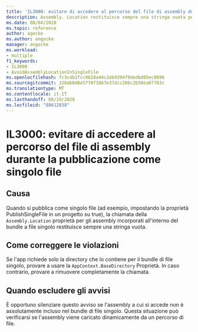 ```yaml
---
title: 'IL3000: evitare di accedere al percorso del file di assembly durante la pubblicazione come singolo file'
description: Assembly. Location restituisce sempre una stringa vuota per gli assembly incorporati in un bundle di file singolo
ms.date: 08/04/2020
ms.topic: reference
author: agocke
ms.author: angocke
manager: angocke
ms.workload:
- multiple
f1_keywords:
- IL3000
- AvoidAssemblyLocationInSingleFile
ms.openlocfilehash: fc3c4b1fcc8628a44c2eb9394f9dedbd85ec8896
ms.sourcegitcommit: 328ab0d8e5770f1067e37dcc266c2b50ea07783c
ms.translationtype: MT
ms.contentlocale: it-IT
ms.lasthandoff: 08/19/2020
ms.locfileid: "88612838"
---
```

# <a name="il3000-avoid-accessing-assembly-file-path-when-publishing-as-a-single-file"></a>IL3000: evitare di accedere al percorso del file di assembly durante la pubblicazione come singolo file

## <a name="cause"></a>Causa

Quando si pubblica come singolo file (ad esempio, impostando la proprietà PublishSingleFile in un progetto su true), la chiamata della `Assembly.Location` proprietà per gli assembly incorporati all'interno del bundle a file singolo restituisce sempre una stringa vuota.

## <a name="how-to-fix-violations"></a>Come correggere le violazioni

Se l'app richiede solo la directory che lo contiene per il bundle di file singolo, provare a usare la `AppContext.BaseDirectory` Proprietà. In caso contrario, provare a rimuovere completamente la chiamata.

## <a name="when-to-suppress-warnings"></a>Quando escludere gli avvisi

È opportuno silenziare questo avviso se l'assembly a cui si accede non è assolutamente incluso nel bundle di file singolo. Questa situazione può verificarsi se l'assembly viene caricato dinamicamente da un percorso di file.
